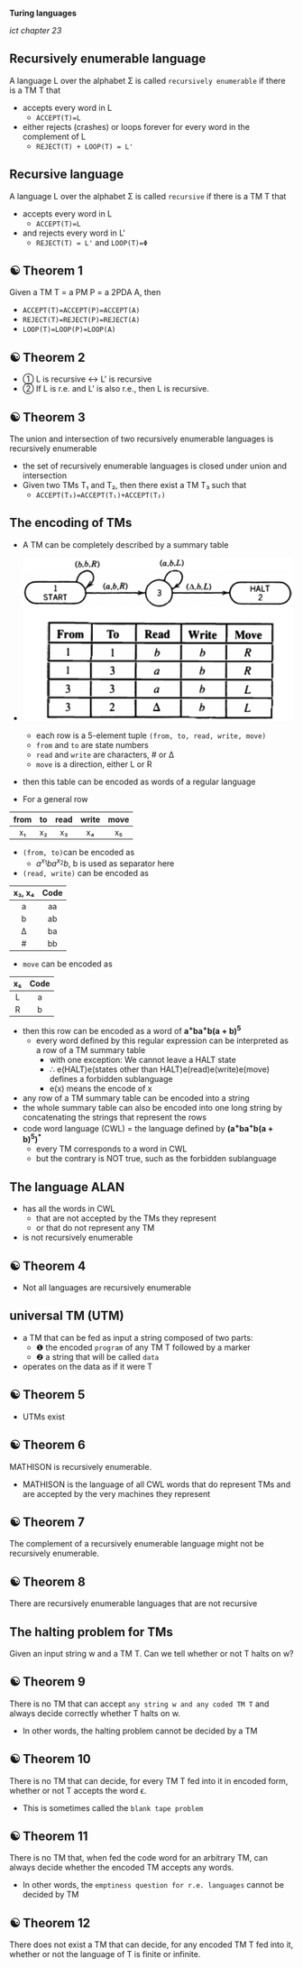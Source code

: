 __Turing languages__

_ict chapter 23_


Recursively enumerable language
---
A language L over the alphabet Σ is called `recursively enumerable` if there is a TM T that 
- accepts every word in L  
  - `ACCEPT(T)=L`
- either rejects (crashes) or loops forever for every word in the complement of L
  - `REJECT(T) + LOOP(T) = L'`


Recursive language
---
A language L over the alphabet Σ is called `recursive` if there is a TM T that 
- accepts every word in L
  - `ACCEPT(T)=L`
- and rejects every word in L'
  - `REJECT(T) = L'` and `LOOP(T)=Φ`


☯ Theorem 1
---
Given a TM T = a PM P = a 2PDA A, then
- `ACCEPT(T)=ACCEPT(P)=ACCEPT(A)`
- `REJECT(T)=REJECT(P)=REJECT(A)`
- `LOOP(T)=LOOP(P)=LOOP(A)`


☯ Theorem 2
---
- ① L is recursive ↔ L' is recursive
- ② If L is r.e. and L' is also r.e., then L is recursive.


☯ Theorem 3
---
The union and intersection of two recursively enumerable languages is recursively enu­merable
- the set of recursively enumerable languages is closed under union and intersection
- Given two TMs T₁ and T₂, then there exist a TM T₃ such that
  - `ACCEPT(T₃)=ACCEPT(T₁)+ACCEPT(T₂)`


The encoding of TMs
---
- A TM can be completely described by a summary table
- ![l00](./img/l00.png)
  - each row is a 5-element tuple `(from, to, read, write, move)`
  - `from` and `to` are state numbers
  - `read` and `write` are characters, # or Δ
  - `move` is a direction, either L or R
- then this table can be encoded as words of a regular language

- For a general row 

| from | to | read | write | move |
|:--:|:--:|:--:|:--:|:--:|
| x₁ | x₂ | x₃ | x₄ | x₅ |

- `(from, to)`can be encoded as
  - $a^{x_1} b a^{x_2}b$, b is used as separator here
- `(read, write)` can be encoded as

| x₃, x₄ | Code |
|:--:|:--:|
| a | aa |
| b | ab |
| Δ | ba |
| # | bb |

- `move` can be encoded as

| x₅ | Code |
|:--:|:--:|
| L | a |
| R | b |

- then this row can be encoded as a word of ${\mathbf{a^+ba^+b(a+b)^5}}$
  - every word defined by this regular expression can be interpreted as a row of a TM summary table 
    - with one exception: We cannot leave a HALT state
    - ∴ e(HALT)e(states other than HALT)e(read)e(write)e(move) defines a forbidden sublanguage
    - e(x) means the encode of x
- any row of a TM summary table can be encoded into a string
- the whole summary table can also be encoded into one long string by concatenating the strings that represent the rows
- code word language (CWL) = the language defined by ${\mathbf{(a^+ba^+b(a+b)^5)^*}}$
  - every TM corresponds to a word in CWL
  - but the contrary is NOT true, such as the forbidden sublanguage


The language ALAN
---
- has all the words in CWL 
   -  that are not accepted by the TMs they represent 
   -  or that do not represent any TM
- is not recursively enumerable


☯ Theorem 4
---
- Not all languages are recursively enumerable


universal TM (UTM)
---
- a TM that can be fed as input a string composed of two parts:
  - ❶ the encoded `program` of any TM T followed by a marker
  - ❷ a string that will be called `data`
- operates on the data as if it were T


☯ Theorem 5
---
- UTMs exist


☯ Theorem 6
---
MATHISON is recursively enumerable.
- MATHISON is the language of all CWL words that do represent TMs and are accepted by the very machines they represent


☯ Theorem 7
---
The complement of a recursively enumerable language might not be recursively enumerable.


☯ Theorem 8
---
There are recursively enumerable languages that are not recursive


The halting problem for TMs
---
Given an input string w and a TM T. Can we tell whether or not T halts on w?


☯ Theorem 9
---
There is no TM that can accept `any string w and any coded TM T` and always decide correctly whether T halts on w. 
- In other words, the halting problem cannot be decided by a TM


☯ Theorem 10
---
There is no TM that can decide, for every TM T fed into it in encoded form, whether or not T accepts the word ϵ.
- This is sometimes called the `blank tape problem`


☯ Theorem 11
---
There is no TM that, when fed the code word for an arbitrary TM, can always decide
whether the encoded TM accepts any words. 
- In other words, the `emptiness question for r.e. languages` cannot be decided by TM


☯ Theorem 12
---
There does not exist a TM that can decide, for any encoded TM T fed into it, whether or not the language of T is finite or infinite.